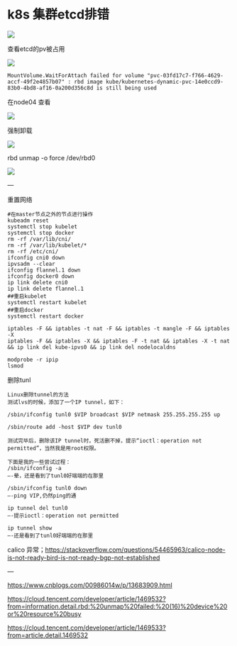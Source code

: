 # k8s 集群etcd排错



![](https://kaliarch-bucket-1251990360.cos.ap-beijing.myqcloud.com/blog_img/20210615174618.png)



查看etcd的pv被占用

![](https://kaliarch-bucket-1251990360.cos.ap-beijing.myqcloud.com/blog_img/20210615174703.png)



```shell
MountVolume.WaitForAttach failed for volume "pvc-03fd17c7-f766-4629-accf-49f2e4857b07" : rbd image kube/kubernetes-dynamic-pvc-14e0ccd9-83b0-4bd8-af16-0a200d356c8d is still being used
```



在node04 查看

![](https://kaliarch-bucket-1251990360.cos.ap-beijing.myqcloud.com/blog_img/20210615174757.png)



强制卸载



![](https://kaliarch-bucket-1251990360.cos.ap-beijing.myqcloud.com/blog_img/20210615180859.png)



rbd unmap -o force /dev/rbd0



![](https://kaliarch-bucket-1251990360.cos.ap-beijing.myqcloud.com/blog_img/20210615181043.png)





— 

重置网络

```
#在master节点之外的节点进行操作
kubeadm reset
systemctl stop kubelet
systemctl stop docker
rm -rf /var/lib/cni/
rm -rf /var/lib/kubelet/*
rm -rf /etc/cni/
ifconfig cni0 down
ipvsadm --clear 
ifconfig flannel.1 down
ifconfig docker0 down
ip link delete cni0
ip link delete flannel.1
##重启kubelet
systemctl restart kubelet
##重启docker
systemctl restart docker

iptables -F && iptables -t nat -F && iptables -t mangle -F && iptables -X
iptables -F && iptables -X && iptables -F -t nat && iptables -X -t nat && ip link del kube-ipvs0 && ip link del nodelocaldns

modprobe -r ipip
lsmod
```



删除tunl



```shell
Linux删除tunnel的方法
测试lvs的时候，添加了一个IP tunnel，如下：

/sbin/ifconfig tunl0 $VIP broadcast $VIP netmask 255.255.255.255 up

/sbin/route add -host $VIP dev tunl0

测试完毕后，删除该IP tunnel时，死活删不掉，提示“ioctl：operation not permitted”，当然我是用root权限。

下面是我的一些尝试过程：
/sbin/ifconfig -a
―-晕，还是看到了tunl0好端端的在那里

/sbin/ifconfig tunl0 down
―-ping VIP,仍然ping的通

ip tunnel del tunl0
―-提示ioctl：operation not permitted

ip tunnel show
―-还是看到了tunl0好端端的在那里

```



calico 异常；https://stackoverflow.com/questions/54465963/calico-node-is-not-ready-bird-is-not-ready-bgp-not-established

— 

https://www.cnblogs.com/00986014w/p/13683909.html

https://cloud.tencent.com/developer/article/1469532?from=information.detail.rbd:%20unmap%20failed:%20(16)%20device%20or%20resource%20busy



https://cloud.tencent.com/developer/article/1469533?from=article.detail.1469532